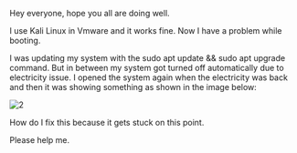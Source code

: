 Hey everyone, hope you all are doing well.

I use Kali Linux in Vmware and it works fine.
Now I have a problem while booting.

I was updating my system with the sudo apt update && sudo apt upgrade command. But in between my system got turned off automatically due to electricity issue. 
I opened the system again when the electricity was back and then it was showing something as shown in the image below:

![2](https://github.com/Master-Koy/-Boot-Error-Stuck-at-Boot-in-Kali-Linux-in-Vmware/assets/156993314/0533760d-5633-4313-abb2-6b63685ff998)

How do I fix this because it gets stuck on this point.

Please help me.
